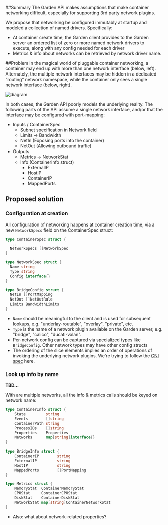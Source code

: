 ##Summary
The Garden API makes assumptions that make container networking difficult,
especially for supporting 3rd party network plugins.

We propose that networking be configured immutably at startup and modeled a collection of named drivers.  Specifically:
- At container create time, the Garden client provides to the Garden server an
  ordered list of zero or more named network drivers to execute, along with any config needed for each driver
- Metrics & info about networks can be retrieved by network driver name.

##Problem
In the magical world of pluggable container networking, a container may end up with more than one 
network interface (below, left).  Alternately, the multiple network interfaces may be hidden in a 
dedicated “routing” network namespace, while the container only sees a single network interface (below, right).

![diagram](interface-topology.png)


In both cases, the Garden API poorly models the underlying reality.
The following parts of the API assume a single network interface, and/or that the interface may be
configured with port-mapping:

- Inputs / ContainerSpec
  - Subnet specification in Network field
  - Limits -> Bandwidth
  - NetIn (Exposing ports into the container)
  - NetOut (Allowing outbound traffic)
- Outputs
  - Metrics -> NetworkStat
  - Info (ContainerInfo struct)
    - ExternalIP
    - HostIP
    - ContainerIP
    - MappedPorts

## Proposed solution

### Configuration at creation
All configuration of networking happens at container creation time, via a new `NetworkSpecs` field on the ContainerSpec struct:
```go
type ContainerSpec struct {
  ...
  NetworkSpecs []NetworkSpec
}

type NetworkSpec struct {
  Name string
  Type string
  Config interface{}
}

type BridgeConfig struct {
  NetIn []PortMapping
  NetOut []NetOutRule
  Limits BandwidthLimits
}
```

- `Name` should be meaningful to the client and is used for subsequent lookups, e.g. "underlay-routable", "overlay", "private", etc.
- `Type` is the name of a network plugin available on the Garden server, e.g. "bridge", "calico", "ducati-vxlan".
- Per-network config can be captured via specialized types like `BridgeConfig`.  Other network types may have other config structs
- The ordering of the slice elements implies an order of operations of invoking the underlying network plugins.
We're trying to follow the [CNI spec](https://github.com/appc/cni/blob/master/SPEC.md) here.

### Look up info by name

**TBD...**

With are multiple networks, all the info & metrics calls should be keyed on network name:

```go
type ContainerInfo struct {
    State         string        
    Events        []string
    ContainerPath string      
    ProcessIDs    []string      
    Properties    Properties
    Networks      map[string]interface{}
}

type BridgeInfo struct {
    ContainerIP        string
    ExternalIP         string
    HostIP             string 
    MappedPorts        []PortMapping 
}
```

```go
type Metrics struct {
    MemoryStat  ContainerMemoryStat
    CPUStat     ContainerCPUStat
    DiskStat    ContainerDiskStat
    NetworkStat map[string]ContainerNetworkStat
}
```

- Also: what about network-related properties?
